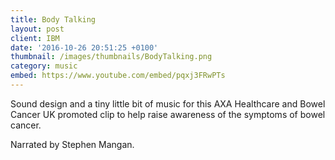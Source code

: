 ```yaml
---
title: Body Talking
layout: post
client: IBM
date: '2016-10-26 20:51:25 +0100'
thumbnail: /images/thumbnails/BodyTalking.png
category: music
embed: https://www.youtube.com/embed/pqxj3FRwPTs
---
```


Sound design and a tiny little bit of music for this AXA Healthcare and Bowel Cancer UK promoted clip to help raise awareness of the symptoms of bowel cancer.

Narrated by Stephen Mangan.
